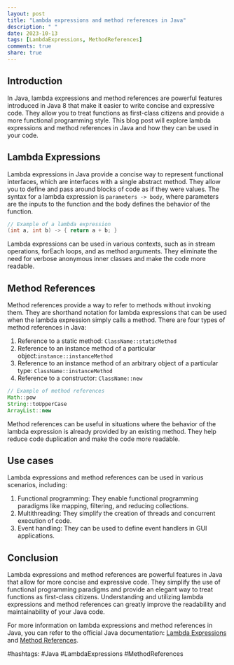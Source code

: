 ```yaml
---
layout: post
title: "Lambda expressions and method references in Java"
description: " "
date: 2023-10-13
tags: [LambdaExpressions, MethodReferences]
comments: true
share: true
---
```


## Introduction

In Java, lambda expressions and method references are powerful features introduced in Java 8 that make it easier to write concise and expressive code. They allow you to treat functions as first-class citizens and provide a more functional programming style. This blog post will explore lambda expressions and method references in Java and how they can be used in your code.

## Lambda Expressions

Lambda expressions in Java provide a concise way to represent functional interfaces, which are interfaces with a single abstract method. They allow you to define and pass around blocks of code as if they were values. The syntax for a lambda expression is `parameters -> body`, where parameters are the inputs to the function and the body defines the behavior of the function.

```java
// Example of a lambda expression
(int a, int b) -> { return a + b; }
```

Lambda expressions can be used in various contexts, such as in stream operations, forEach loops, and as method arguments. They eliminate the need for verbose anonymous inner classes and make the code more readable.

## Method References

Method references provide a way to refer to methods without invoking them. They are shorthand notation for lambda expressions that can be used when the lambda expression simply calls a method. There are four types of method references in Java:

1. Reference to a static method: `ClassName::staticMethod`
2. Reference to an instance method of a particular object:`instance::instanceMethod`
3. Reference to an instance method of an arbitrary object of a particular type: `ClassName::instanceMethod`
4. Reference to a constructor: `ClassName::new`

```java
// Example of method references
Math::pow
String::toUpperCase
ArrayList::new
```

Method references can be useful in situations where the behavior of the lambda expression is already provided by an existing method. They help reduce code duplication and make the code more readable.

## Use cases

Lambda expressions and method references can be used in various scenarios, including:

1. Functional programming: They enable functional programming paradigms like mapping, filtering, and reducing collections.
2. Multithreading: They simplify the creation of threads and concurrent execution of code.
3. Event handling: They can be used to define event handlers in GUI applications.

## Conclusion

Lambda expressions and method references are powerful features in Java that allow for more concise and expressive code. They simplify the use of functional programming paradigms and provide an elegant way to treat functions as first-class citizens. Understanding and utilizing lambda expressions and method references can greatly improve the readability and maintainability of your Java code.

For more information on lambda expressions and method references in Java, you can refer to the official Java documentation: [Lambda Expressions](https://docs.oracle.com/javase/tutorial/java/javaOO/lambdaexpressions.html) and [Method References](https://docs.oracle.com/javase/tutorial/java/javaOO/methodreferences.html).

#hashtags: #Java #LambdaExpressions #MethodReferences